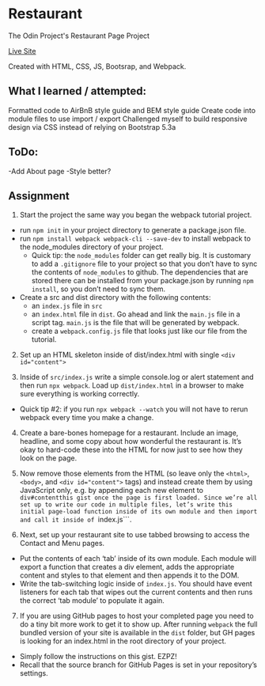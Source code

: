 # Restaurant
The Odin Project's Restaurant Page Project

[Live Site](https://restaurant.jakebenz.dev/)

Created with HTML, CSS, JS, Bootsrap, and Webpack.

## What I learned / attempted:
Formatted code to AirBnB style guide and BEM style guide
Create code into module files to use import / export
Challenged myself to build responsive design via CSS instead of relying on Bootstrap 5.3a

## ToDo:
-Add About page
-Style better?
 
## Assignment
1) Start the project the same way you began the webpack tutorial project.
  - run ```npm init``` in your project directory to generate a package.json file.
  - run ```npm install webpack webpack-cli --save-dev``` to install webpack to the node_modules directory of your project.
    * Quick tip: the ```node_modules``` folder can get really big. It is customary to add a ```.gitignore``` file to your project so that you don’t have to sync the contents of ```node_modules``` to github. The dependencies that are stored there can be installed from your package.json by running ```npm install```, so you don’t need to sync them.
  - Create a src and dist directory with the following contents:
    * an ```index.js``` file in ```src```
    * an ```index.html``` file in ```dist```. Go ahead and link the ```main.js``` file in a script tag. ```main.js``` is the file that will be generated by webpack.
    * create a ```webpack.config.js``` file that looks just like our file from the tutorial.

2) Set up an HTML skeleton inside of dist/index.html with single ```<div id="content">```

3) Inside of ```src/index.js``` write a simple console.log or alert statement and then run ```npx webpack```. Load up ```dist/index.html``` in a browser to make sure everything is working correctly.
  - Quick tip #2: if you run ```npx webpack --watch``` you will not have to rerun webpack every time you make a change.
  
4) Create a bare-bones homepage for a restaurant. Include an image, headline, and some copy about how wonderful the restaurant is. It’s okay to hard-code these into the HTML for now just to see how they look on the page.

5) Now remove those elements from the HTML (so leave only the ```<html>```, ```<body>```, and ```<div id="content">``` tags) and instead create them by using JavaScript only, e.g. by appending each new element to ```div#contentthis gist once the page is first loaded. Since we’re all set up to write our code in multiple files, let’s write this initial page-load function inside of its own module and then import and call it inside of ```index.js```.

6) Next, set up your restaurant site to use tabbed browsing to access the Contact and Menu pages.
  - Put the contents of each ‘tab’ inside of its own module. Each module will export a function that creates a div element, adds the appropriate content and styles to that element and then appends it to the DOM.
  - Write the tab-switching logic inside of ```index.js```. You should have event listeners for each tab that wipes out the current contents and then runs the correct ‘tab module’ to populate it again.

7) If you are using GitHub pages to host your completed page you need to do a tiny bit more work to get it to show up. After running ```webpack``` the full bundled version of your site is available in the ```dist``` folder, but GH pages is looking for an index.html in the root directory of your project.
  - Simply follow the instructions on this gist. EZPZ!
  - Recall that the source branch for GitHub Pages is set in your repository’s settings.
